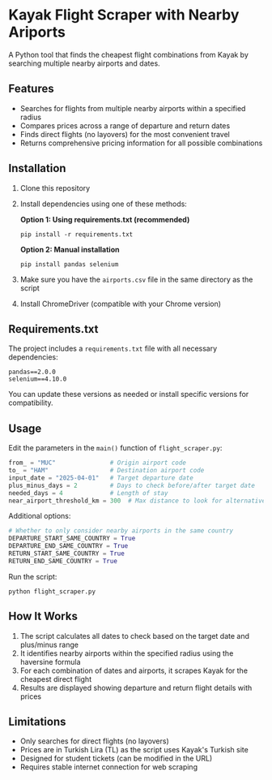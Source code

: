 # Kayak Flight Scraper with Nearby Ariports

A Python tool that finds the cheapest flight combinations from Kayak by searching multiple nearby airports and dates.

## Features

- Searches for flights from multiple nearby airports within a specified radius
- Compares prices across a range of departure and return dates
- Finds direct flights (no layovers) for the most convenient travel
- Returns comprehensive pricing information for all possible combinations

## Installation

1. Clone this repository
2. Install dependencies using one of these methods:
   
   **Option 1: Using requirements.txt (recommended)**
   ```
   pip install -r requirements.txt
   ```
   
   **Option 2: Manual installation**
   ```
   pip install pandas selenium
   ```
3. Make sure you have the `airports.csv` file in the same directory as the script
4. Install ChromeDriver (compatible with your Chrome version)

## Requirements.txt

The project includes a `requirements.txt` file with all necessary dependencies:

```
pandas==2.0.0
selenium==4.10.0
```

You can update these versions as needed or install specific versions for compatibility.

## Usage

Edit the parameters in the `main()` function of `flight_scraper.py`:

```python
from_ = "MUC"               # Origin airport code
to_ = "HAM"                 # Destination airport code  
input_date = "2025-04-01"   # Target departure date
plus_minus_days = 2         # Days to check before/after target date
needed_days = 4             # Length of stay
near_airport_threshold_km = 300  # Max distance to look for alternative airports
```

Additional options:
```python
# Whether to only consider nearby airports in the same country
DEPARTURE_START_SAME_COUNTRY = True
DEPARTURE_END_SAME_COUNTRY = True
RETURN_START_SAME_COUNTRY = True
RETURN_END_SAME_COUNTRY = True
```

Run the script:
```
python flight_scraper.py
```

## How It Works

1. The script calculates all dates to check based on the target date and plus/minus range
2. It identifies nearby airports within the specified radius using the haversine formula
3. For each combination of dates and airports, it scrapes Kayak for the cheapest direct flight
4. Results are displayed showing departure and return flight details with prices

## Limitations

- Only searches for direct flights (no layovers)
- Prices are in Turkish Lira (TL) as the script uses Kayak's Turkish site
- Designed for student tickets (can be modified in the URL)
- Requires stable internet connection for web scraping
